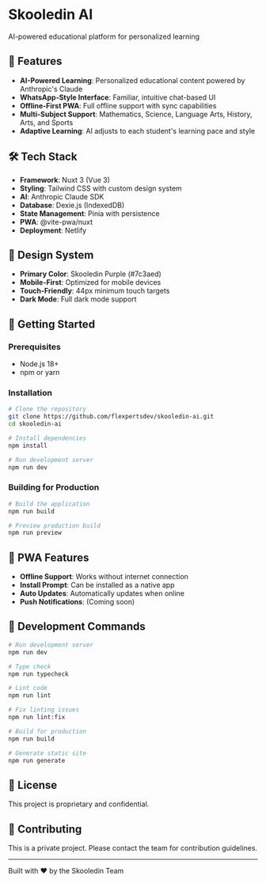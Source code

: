 # Skooledin AI

AI-powered educational platform for personalized learning

## 🚀 Features

- **AI-Powered Learning**: Personalized educational content powered by Anthropic's Claude
- **WhatsApp-Style Interface**: Familiar, intuitive chat-based UI
- **Offline-First PWA**: Full offline support with sync capabilities
- **Multi-Subject Support**: Mathematics, Science, Language Arts, History, Arts, and Sports
- **Adaptive Learning**: AI adjusts to each student's learning pace and style

## 🛠️ Tech Stack

- **Framework**: Nuxt 3 (Vue 3)
- **Styling**: Tailwind CSS with custom design system
- **AI**: Anthropic Claude SDK
- **Database**: Dexie.js (IndexedDB)
- **State Management**: Pinia with persistence
- **PWA**: @vite-pwa/nuxt
- **Deployment**: Netlify

## 🎨 Design System

- **Primary Color**: Skooledin Purple (#7c3aed)
- **Mobile-First**: Optimized for mobile devices
- **Touch-Friendly**: 44px minimum touch targets
- **Dark Mode**: Full dark mode support

## 🚦 Getting Started

### Prerequisites

- Node.js 18+ 
- npm or yarn

### Installation

```bash
# Clone the repository
git clone https://github.com/flexpertsdev/skooledin-ai.git
cd skooledin-ai

# Install dependencies
npm install

# Run development server
npm run dev
```

### Building for Production

```bash
# Build the application
npm run build

# Preview production build
npm run preview
```

## 📱 PWA Features

- **Offline Support**: Works without internet connection
- **Install Prompt**: Can be installed as a native app
- **Auto Updates**: Automatically updates when online
- **Push Notifications**: (Coming soon)

## 🧪 Development Commands

```bash
# Run development server
npm run dev

# Type check
npm run typecheck

# Lint code
npm run lint

# Fix linting issues
npm run lint:fix

# Build for production
npm run build

# Generate static site
npm run generate
```

## 📄 License

This project is proprietary and confidential.

## 🤝 Contributing

This is a private project. Please contact the team for contribution guidelines.

---

Built with ❤️ by the Skooledin Team